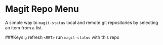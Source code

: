 Magit Repo Menu
===============

A simple way to `magit-status` local and remote git repositories by selecting an item from a list.

###Keys
`g` refresh
`<RET>` run `magit-status` with this repo